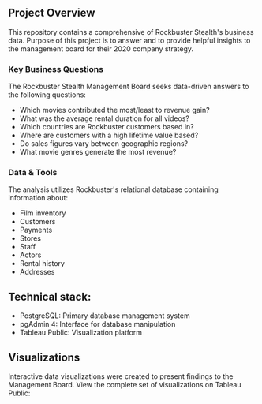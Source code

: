 ## Project Overview

This repository contains a comprehensive of Rockbuster Stealth's business data.
Purpose of this project is to answer and to provide helpful insights to the management board for their 2020 company strategy.

### Key Business Questions

The Rockbuster Stealth Management Board seeks data-driven answers to the following questions:

- Which movies contributed the most/least to revenue gain?
- What was the average rental duration for all videos?
- Which countries are Rockbuster customers based in?
- Where are customers with a high lifetime value based?
- Do sales figures vary between geographic regions?
- What movie genres generate the most revenue?

### Data & Tools

The analysis utilizes Rockbuster's relational database containing information about:

- Film inventory
- Customers
- Payments
- Stores
- Staff
- Actors
- Rental history
- Addresses

## Technical stack:

- PostgreSQL: Primary database management system
- pgAdmin 4: Interface for database manipulation
- Tableau Public: Visualization platform

## Visualizations

Interactive data visualizations were created to present findings to the Management Board.
View the complete set of visualizations on Tableau Public:
